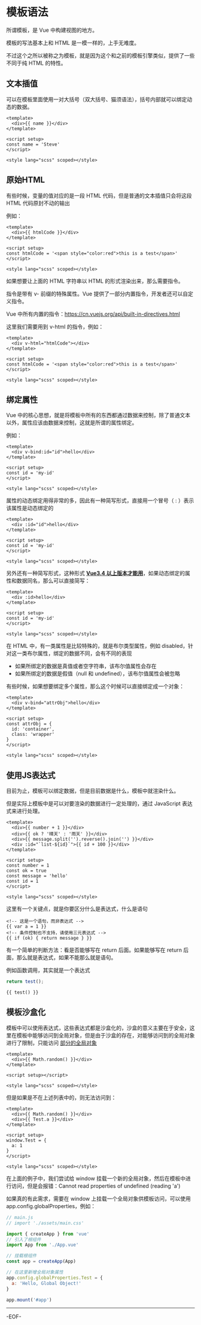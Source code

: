 # 模板语法

所谓模板，是 Vue 中构建视图的地方。

模板的写法基本上和 HTML 是一模一样的，上手无难度。

不过这个之所以被称之为模板，就是因为这个和之前的模板引擎类似，提供了一些不同于纯 HTML 的特性。



## 文本插值

可以在模板里面使用一对大括号（双大括号、猫须语法），括号内部就可以绑定动态的数据。

```vue
<template>
  <div>{{ name }}</div>
</template>

<script setup>
const name = 'Steve'
</script>

<style lang="scss" scoped></style>

```



## 原始HTML

有些时候，变量的值对应的是一段 HTML 代码，但是普通的文本插值只会将这段 HTML 代码原封不动的输出

例如：

```vue
<template>
  <div>{{ htmlCode }}</div>
</template>

<script setup>
const htmlCode = '<span style="color:red">this is a test</span>'
</script>

<style lang="scss" scoped></style>
```

如果想要让上面的 HTML 字符串以 HTML 的形式渲染出来，那么需要指令。

指令是带有 v- 前缀的特殊属性。Vue 提供了一部分内置指令，开发者还可以自定义指令。

Vue 中所有内置的指令：https://cn.vuejs.org/api/built-in-directives.html

这里我们需要用到 v-html 的指令，例如：

```vue
<template>
  <div v-html="htmlCode"></div>
</template>

<script setup>
const htmlCode = '<span style="color:red">this is a test</span>'
</script>

<style lang="scss" scoped></style>
```



## 绑定属性

Vue 中的核心思想，就是将模板中所有的东西都通过数据来控制，除了普通文本以外，属性应该由数据来控制，这就是所谓的属性绑定。

例如：

```vue
<template>
  <div v-bind:id="id">hello</div>
</template>

<script setup>
const id = 'my-id'
</script>

<style lang="scss" scoped></style>
```

属性的动态绑定用得非常的多，因此有一种简写形式，直接用一个冒号（ : ）表示该属性是动态绑定的

```vue
<template>
  <div :id="id">hello</div>
</template>

<script setup>
const id = 'my-id'
</script>

<style lang="scss" scoped></style>
```

另外还有一种简写形式，这种形式 **<u>Vue3.4 以上版本才能用</u>**，如果动态绑定的属性和数据同名，那么可以直接简写：

```vue
<template>
  <div :id>hello</div>
</template>

<script setup>
const id = 'my-id'
</script>

<style lang="scss" scoped></style>
```



在 HTML 中，有一类属性是比较特殊的，就是布尔类型属性，例如 disabled，针对这一类布尔属性，绑定的数据不同，会有不同的表现

- 如果所绑定的数据是真值或者空字符串，该布尔值属性会存在
- 如果所绑定的数据是假值（null 和 undefined），该布尔值属性会被忽略



有些时候，如果想要绑定多个属性，那么这个时候可以直接绑定成一个对象：

```vue
<template>
  <div v-bind="attrObj">hello</div>
</template>

<script setup>
const attrObj = {
  id: 'container',
  class: 'wrapper'
}
</script>

<style lang="scss" scoped></style>
```



## 使用JS表达式

目前为止，模板可以绑定数据，但是目前数据是什么，模板中就渲染什么。

但是实际上模板中是可以对要渲染的数据进行一定处理的，通过 JavaScript 表达式来进行处理。

```vue
<template>
  <div>{{ number + 1 }}</div>
  <div>{{ ok ? '晴天' : '雨天' }}</div>
  <div>{{ message.split('').reverse().join('') }}</div>
  <div :id="`list-${id}`">{{ id + 100 }}</div>
</template>

<script setup>
const number = 1
const ok = true
const message = 'hello'
const id = 1
</script>

<style lang="scss" scoped></style>
```

这里有一个关键点，就是你要区分什么是表达式，什么是语句

```vue
<!-- 这是一个语句，而非表达式 -->
{{ var a = 1 }}
<!-- 条件控制也不支持，请使用三元表达式 -->
{{ if (ok) { return message } }}
```

有一个简单的判断方法：看是否能够写在 return 后面。如果能够写在 return 后面，那么就是表达式，如果不能那么就是语句。

例如函数调用，其实就是一个表达式

```js
return test();
```

```vue
{{ test() }}
```



## 模板沙盒化

模板中可以使用表达式，这些表达式都是沙盒化的，沙盒的意义主要在于安全，这里在模板中能够访问到全局对象，但是由于沙盒的存在，对能够访问到的全局对象进行了限制，只能访问 [部分的全局对象](https://github.com/vuejs/core/blob/main/packages/shared/src/globalsAllowList.ts#L3)

```vue
<template>
  <div>{{ Math.random() }}</div>
</template>

<script setup></script>

<style lang="scss" scoped></style>
```

但是如果是不在上述列表中的，则无法访问到：

```vue
<template>
  <div>{{ Math.random() }}</div>
  <div>{{ Test.a }}</div>
</template>

<script setup>
window.Test = {
  a: 1
}
</script>

<style lang="scss" scoped></style>
```

在上面的例子中，我们尝试给 window 挂载一个新的全局对象，然后在模板中进行访问，但是会报错：Cannot read properties of undefined (reading 'a')

如果真的有此需求，需要在 window 上挂载一个全局对象供模板访问，可以使用 app.config.globalProperties，例如：

```js
// main.js
// import './assets/main.css'

import { createApp } from 'vue'
// 引入了根组件
import App from './App.vue'

// 挂载根组件
const app = createApp(App)

// 在这里新增全局对象属性
app.config.globalProperties.Test = {
  a: 'Hello, Global Object!'
}

app.mount('#app')

```

---

-EOF-